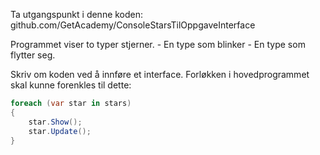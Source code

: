 Ta utgangspunkt i denne koden: github.com/GetAcademy/ConsoleStarsTilOppgaveInterface

Programmet viser to typer stjerner.
    - En type som blinker
    - En type som flytter seg.

Skriv om koden ved å innføre et interface.
Forløkken i hovedprogrammet skal kunne forenkles til dette:

```c#
foreach (var star in stars)
{
    star.Show();
    star.Update();
}
```
